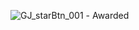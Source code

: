 ![GJ_starBtn_001](https://github.com/KorshunDev/QuickAccess/assets/168195108/7e0660e2-6a20-49ab-aa41-a8ff9f88b44f) - Awarded
